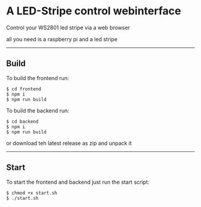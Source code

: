 # A LED-Stripe control webinterface

Control your WS2801 led stripe via a web browser

all you need is a raspberry pi and a led stripe

---

## Build

To build the frontend run:
```
$ cd frontend
$ npm i
$ npm run build
```

To build the backend run:
```
$ cd backend
$ npm i
$ npm run build
```

or download teh latest release as zip and unpack it

---

## Start

To start the frontend and backend just run the start script:
```
$ chmod +x start.sh
$ ./start.sh
```
